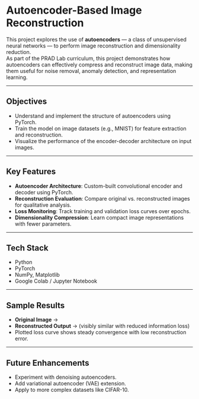 # Autoencoder-Based Image Reconstruction

This project explores the use of **autoencoders** — a class of unsupervised neural networks — to perform image reconstruction and dimensionality reduction.  
As part of the PRAD Lab curriculum, this project demonstrates how autoencoders can effectively compress and reconstruct image data, making them useful for noise removal, anomaly detection, and representation learning.

---

## Objectives

- Understand and implement the structure of autoencoders using PyTorch.
- Train the model on image datasets (e.g., MNIST) for feature extraction and reconstruction.
- Visualize the performance of the encoder-decoder architecture on input images.

---

## Key Features

- **Autoencoder Architecture**: Custom-built convolutional encoder and decoder using PyTorch.
- **Reconstruction Evaluation**: Compare original vs. reconstructed images for qualitative analysis.
- **Loss Monitoring**: Track training and validation loss curves over epochs.
- **Dimensionality Compression**: Learn compact image representations with fewer parameters.

---

## Tech Stack

- Python  
- PyTorch  
- NumPy, Matplotlib  
- Google Colab / Jupyter Notebook  

---

## Sample Results

- **Original Image** →
- **Reconstructed Output** → (visibly similar with reduced information loss)
- Plotted loss curve shows steady convergence with low reconstruction error.

---

## Future Enhancements

- Experiment with denoising autoencoders.
- Add variational autoencoder (VAE) extension.
- Apply to more complex datasets like CIFAR-10.

